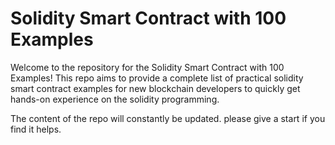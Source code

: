 # Solidity Smart Contract with 100 Examples

Welcome to the repository for the Solidity Smart Contract with 100 Examples! This repo aims to provide a complete list of practical solidity smart contract examples for new blockchain developers to quickly get hands-on experience on the solidity programming.

The content of the repo will constantly be updated. please give a start if you find it helps.
